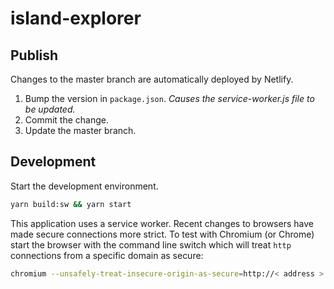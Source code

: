 # island-explorer

## Publish

Changes to the master branch are automatically deployed by Netlify.

1. Bump the version in `package.json`. _Causes the service-worker.js file to be updated._
1. Commit the change.
1. Update the master branch.

## Development

Start the development environment.

```sh
yarn build:sw && yarn start
```

This application uses a service worker. Recent changes to browsers have made
secure connections more strict. To test with Chromium (or Chrome) start the
browser with the command line switch which will treat `http` connections from a
specific domain as secure:

```sh
chromium --unsafely-treat-insecure-origin-as-secure=http://< address >:< port >
```
